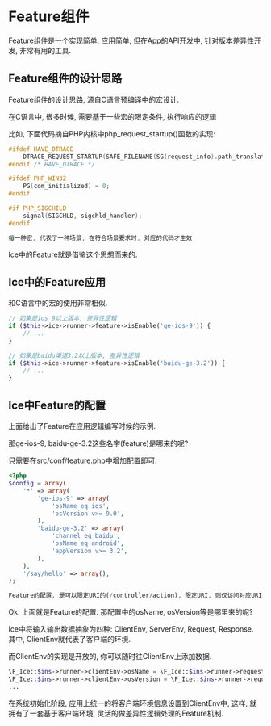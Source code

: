 #  Feature组件

Feature组件是一个实现简单, 应用简单, 但在App的API开发中, 针对版本差异性开发, 非常有用的工具.

## Feature组件的设计思路

Feature组件的设计思路, 源自C语言预编译中的宏设计.

在C语言中, 很多时候, 需要基于一些宏的限定条件, 执行响应的逻辑

比如, 下面代码摘自PHP内核中php_request_startup()函数的实现:

```c
#ifdef HAVE_DTRACE
    DTRACE_REQUEST_STARTUP(SAFE_FILENAME(SG(request_info).path_translated), SAFE_FILENAME(SG(request_info).request_uri), (char *)SAFE_FILENAME(SG(request_info).request_method));
#endif /* HAVE_DTRACE */

#ifdef PHP_WIN32
    PG(com_initialized) = 0; 
#endif

#if PHP_SIGCHILD
    signal(SIGCHLD, sigchld_handler);
#endif

每一种宏, 代表了一种场景, 在符合场景要求时, 对应的代码才生效
```

Ice中的Feature就是借鉴这个思想而来的.

## Ice中的Feature应用

和C语言中的宏的使用非常相似.

```php
// 如果是ios 9以上版本, 差异性逻辑
if ($this->ice->runner->feature->isEnable('ge-ios-9')) {
    // ...
}

// 如果是baidu渠道3.2以上版本, 差异性逻辑
if ($this->ice->runner->feature->isEnable('baidu-ge-3.2')) {
    // ...
}
```

## Ice中Feature的配置

上面给出了Feature在应用逻辑编写时候的示例.

那ge-ios-9, baidu-ge-3.2这些名字(feature)是哪来的呢?

只需要在src/conf/feature.php中增加配置即可.

```php
<?php
$config = array(
    '*' => array(
        'ge-ios-9' => array(
            'osName eq ios',
            'osVersion v>= 9.0',
        ),
        'baidu-ge-3.2' => array(
            'channel eq baidu',
            'osName eq android',
            'appVersion v>= 3.2',
        ),
    ),
    '/say/hello' => array(),
);

Feature的配置, 是可以限定URI的(/controller/action), 限定URI, 则仅访问对应URI才会生效, 否则, 放在'*'下的, 对所有请求都生效.
```

Ok. 上面就是Feature的配置. 那配置中的osName, osVersion等是哪里来的呢?

Ice中将输入输出数据抽象为四种: ClientEnv, ServerEnv, Request, Response. 其中, ClientEnv就代表了客户端的环境.

而ClientEnv的实现是开放的, 你可以随时往ClientEnv上添加数据.

```php
\F_Ice::$ins->runner->clientEnv->osName = \F_Ice::$ins->runner->request->getQuery('osn');
\F_Ice::$ins->runner->clientEnv->osVersion = \F_Ice::$ins->runner->request->getQuery('osv');
...
```

在系统初始化阶段, 应用上统一的将客户端环境信息设置到ClientEnv中, 这样, 就拥有了一套基于客户端环境, 灵活的做差异性逻辑处理的Feature机制.
